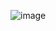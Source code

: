 ![image](https://user-images.githubusercontent.com/84760072/190934896-7508ad55-d857-4438-b3d7-055fa635aa21.png)
